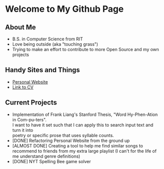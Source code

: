 # Welcome to My Github Page

<!--
**aidanMellin/aidanMellin** is a ✨ _special_ ✨ repository because its `README.md` (this file) appears on your GitHub profile.

Here are some ideas to get you started:

- 🔭 I’m currently working on ...
- 🌱 I’m currently learning ...
- 👯 I’m looking to collaborate on ...
- 🤔 I’m looking for help with ...
- 💬 Ask me about ...
- 📫 How to reach me: ...
- 😄 Pronouns: ...
- ⚡ Fun fact: ...
-->

## About Me
- B.S. in Computer Science from RIT
- Love being outside (aka "touching grass")
- Trying to make an effort to contribute to more Open Source and my own projects
## Handy Sites and Things
- [Personal Website](https://aidanmellin.github.io)
- [Link to CV](https://aidanmellin.github.io/Aidan_Mellin_Resume.pdf)

## Current Projects
- Implementation of Frank Liang's Stanford Thesis, "Word Hy-Phen-Ation in Com-pu-ters".  
I want to have it set such that I can apply this to search input text and turn it into  
poetry or specific prose that uses syllable counts.
- [DONE] Refactoring Personal Website from the ground up
- [ALMOST DONE] Creating a tool to help me find similar songs to recommend to friends from my extra large playlist (I can't for the life of me understand genre definitions)
- [DONE] NYT Spelling Bee game solver
